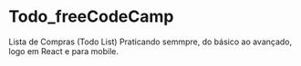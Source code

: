 # Todo_freeCodeCamp
Lista de Compras (Todo List)
Praticando semmpre, do básico ao avançado, logo em React e para mobile.
